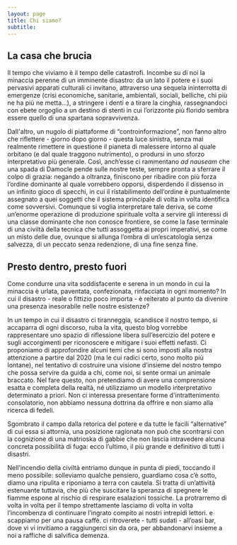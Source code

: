 ```yaml
---
layout: page
title: Chi siamo?
subtitle: 
---
```

## La casa che brucia
Il tempo che viviamo è il tempo delle catastrofi. Incombe su di noi la minaccia perenne di un imminente disastro: da un lato il potere e i suoi pervasivi apparati culturali ci invitano, attraverso una sequela ininterrotta di emergenze (crisi economiche, sanitarie, ambientali, sociali, belliche, chi più ne ha più ne metta...), a stringere i denti e a tirare la cinghia, rassegnandoci con ebete orgoglio a un destino di stenti in cui l’orizzonte più florido sembra essere quello di una spartana sopravvivenza.

Dall'altro, un nugolo di piattaforme di “controinformazione”, non fanno altro che riflettere - giorno dopo giorno - questa luce sinistra, senza mai realmente rimettere in questione il pianeta di malessere intorno al quale orbitano (e dal quale traggono nutrimento), o prodursi in uno sforzo interpretativo più generale. Così, anch’esse ci rammentano *ad nauseam* che una spada di Damocle pende sulle nostre teste, sempre pronta a sferrare il colpo di grazia: negando a oltranza, finiscono per ribadire con più forza l’ordine dominante al quale vorrebbero opporsi, disperdendo il dissenso in un infinito gioco di specchi, in cui il ristabilimento dell’ordine è puntualmente assegnato a quei soggetti che il sistema principale di volta in volta identifica come sovversivi. 
Comunque si voglia interpretare tale deriva, se come un’enorme operazione di produzione spirituale volta a servire gli interessi di una classe dominante che non conosce frontiere, se come la fase terminale di una civiltà della tecnica che tutti assoggetta ai propri imperativi, se come un misto delle due, ovunque si allunga l’ombra di un’escatologia senza salvezza, di un peccato senza redenzione, di una fine senza fine. 

## Presto dentro, presto fuori
Come condurre una vita soddisfacente e serena in un mondo in cui la minaccia è urlata, paventata, confezionata, rinfacciata in ogni momento? In cui il disastro - reale o fittizio poco importa - è reiterato al punto da divenire una presenza inesorabile nelle nostre esistenze? 





In un tempo in cui il disastro ci tiranneggia, scandisce il nostro tempo, si accaparra di ogni discorso, ruba la vita, questo blog vorrebbe rappresentare uno spazio di riflessione libera sull’esercizio del potere e sugli accorgimenti per riconoscere e mitigare i suoi effetti nefasti.
Ci proponiamo di approfondire alcuni temi che si sono imposti alla nostra attenzione a partire dal 2020 (ma le cui radici certo, sono molto più lontane), nel tentativo di costruire una visione d’insieme del nostro tempo che possa servire da guida a chi, come noi, si sente ormai un animale braccato. Nel fare questo, non pretendiamo di avere una comprensione esatta e completa della realtà, né utilizziamo un modello interpretativo determinato a priori. Non ci interessa presentare forme d'intrattenimento consolatorio, non abbiamo nessuna dottrina da offrire e non siamo alla ricerca di fedeli.

Sgombrato il campo dalla retorica del potere e da tutte le facili “alternative” di cui essa si attornia, una posizione ragionata non può che scontrarsi con la cognizione di una matrioska di gabbie che non lascia intravedere alcuna concreta possibilità di fuga: ecco l’ultimo, il più grande e definitivo di tutti i disastri.

Nell’incendio della civiltà entriamo dunque in punta di piedi, toccando il meno possibile: solleviamo qualche pensiero, guardiamo cosa c’è sotto, diamo una ripulita e riponiamo a terra con cautela. Si tratta di un’attività estenuante tuttavia, che più che suscitare la speranza di spegnere le fiamme espone al rischio di respirare esalazioni tossiche. La protrarremo di volta in volta per il tempo strettamente lasciamo di volta in volta l’incombenza di continuare l’ingrato compito ai nostri intrepidi lettori. e scappiamo per una pausa caffè. ci ritroverete - tutti sudati - all’oasi bar, dove vi vi invitiamo a raggiungerci sin da ora, per abbandonarvi insieme a noi a raffiche di salvifica demenza.


